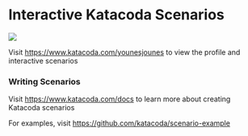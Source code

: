 # Interactive Katacoda Scenarios

[![](http://shields.katacoda.com/katacoda/younesjounes/count.svg)](https://www.katacoda.com/younesjounes "Get your profile on Katacoda.com")

Visit https://www.katacoda.com/younesjounes to view the profile and interactive scenarios

### Writing Scenarios
Visit https://www.katacoda.com/docs to learn more about creating Katacoda scenarios

For examples, visit https://github.com/katacoda/scenario-example

